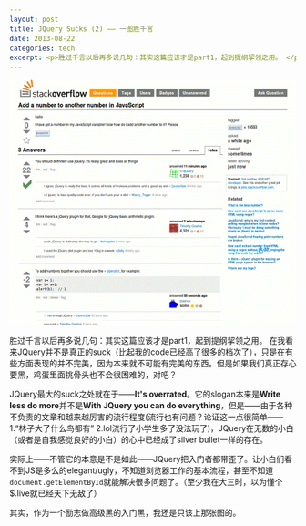 ```yaml
---
layout: post
title: JQuery Sucks (2) —— 一图胜千言
date: 2013-08-22
categories: tech
excerpt: <p>胜过千言以后再多说几句：其实这篇应该才是part1，起到提纲挈领之用。	</p>
---
```


![hehe](/assets/images/jquery-hehe.gif)

胜过千言以后再多说几句：其实这篇应该才是part1，起到提纲挈领之用。	
在我看来JQuery并不是真正的suck（比起我的code已经高了很多的档次了），只是在有些方面表现的并不完美，因为本来就不可能有完美的东西。但是如果我们真正存心要黑，鸡蛋里面挑骨头也不会很困难的，对吧？

JQuery最大的suck之处就在于——**It's overrated**。它的slogan本来是**Write less do more**并不是**With JQuery you can do everything**，但是——由于各种不负责的文章和越来越厉害的流行程度(流行也有问题？论证这一点很简单——1.“林子大了什么鸟都有” 2.lol流行了小学生多了没法玩了)，JQuery在无数的小白（或者是自我感觉良好的小白）的心中已经成了silver bullet一样的存在。

实际上——不管它的本意是不是如此——JQuery把入门者都带歪了。让小白们看不到JS是多么的elegant/ugly，不知道浏览器工作的基本流程，甚至不知道`document.getElementById`就能解决很多问题了。（至少我在大三时，以为懂个$.live就已经天下无敌了）

其实，作为一个励志做高级黑的入门黑，我还是只该上那张图的。